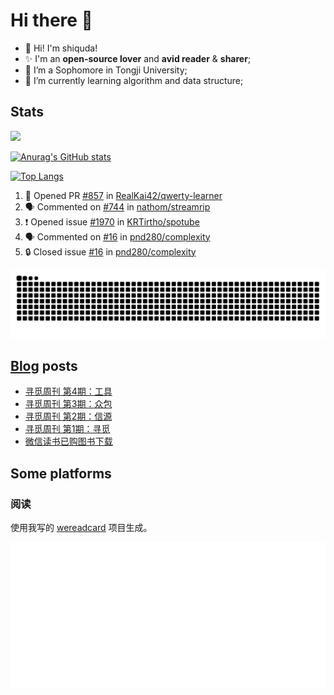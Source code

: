 # Hi there 👋

- 👋 Hi! I'm shiquda!
- ✨ I'm an **open-source lover** and **avid reader** & **sharer**;
- 📖 I’m a Sophomore in Tongji University;
- 🌱 I’m currently learning algorithm and data structure;

## Stats

![](https://komarev.com/ghpvc/?username=shiquda)

[![Anurag's GitHub stats](https://github-readme-stats.vercel.app/api?username=shiquda&theme=vue-dark&show_icons=true)](https://github.com/anuraghazra/github-readme-stats)

[![Top Langs](https://github-readme-stats.vercel.app/api/top-langs/?username=shiquda&theme=vue-dark&show_icons=true&hide=SCSS,Jupyter%20Notebook)](https://github.com/anuraghazra/github-readme-stats)

<!--START_SECTION:activity-->
1. 💪 Opened PR [#857](https://github.com/RealKai42/qwerty-learner/pull/857) in [RealKai42/qwerty-learner](https://github.com/RealKai42/qwerty-learner)
2. 🗣 Commented on [#744](https://github.com/nathom/streamrip/issues/744#issuecomment-2395800184) in [nathom/streamrip](https://github.com/nathom/streamrip)
3. ❗ Opened issue [#1970](https://github.com/KRTirtho/spotube/issues/1970) in [KRTirtho/spotube](https://github.com/KRTirtho/spotube)
4. 🗣 Commented on [#16](https://github.com/pnd280/complexity/issues/16#issuecomment-2395030710) in [pnd280/complexity](https://github.com/pnd280/complexity)
5. 🔒 Closed issue [#16](https://github.com/pnd280/complexity/issues/16) in [pnd280/complexity](https://github.com/pnd280/complexity)
<!--END_SECTION:activity-->

<picture>
  <source media="(prefers-color-scheme: dark)" srcset="https://raw.githubusercontent.com/shiquda/shiquda/output/github-contribution-grid-snake-dark.svg">
  <source media="(prefers-color-scheme: light)" srcset="https://raw.githubusercontent.com/shiquda/shiquda/output/github-contribution-grid-snake.svg">
  <img alt="github contribution grid snake animation" src="https://raw.githubusercontent.com/shiquda/shiquda/output/github-contribution-grid-snake.svg">
</picture>

## [Blog](https://shiquda.link/) posts
<!-- BLOG-POST-LIST:START -->
- [寻觅周刊 第4期：工具](https://shiquda.link/seeking-weekly-4/)
- [寻觅周刊 第3期：众包](https://shiquda.link/seeking-weekly-3/)
- [寻觅周刊 第2期：信源](https://shiquda.link/seeking-weekly-2/)
- [寻觅周刊 第1期：寻觅](https://shiquda.link/seeking-weekly-1/)
- [微信读书已购图书下载](https://shiquda.link/download-weread-books/)
<!-- BLOG-POST-LIST:END -->

## Some platforms

### 阅读

使用我写的 [wereadcard](https://github.com/shiquda/wereadcard) 项目生成。

![Weread Card](https://github.com/shiquda/wereadcard/raw/main/output/recent_read.svg)

<!--
**shiquda/shiquda** is a ✨ _special_ ✨ repository because its `README.md` (this file) appears on your GitHub profile.

Here are some ideas to get you started:

- 🔭 I’m currently working on ...
- 🌱 I’m currently learning ...
- 👯 I’m looking to collaborate on ...
- 🤔 I’m looking for help with ...
- 💬 Ask me about ...
- 📫 How to reach me: ...
- 😄 Pronouns: ...
- ⚡ Fun fact: ...
-->
